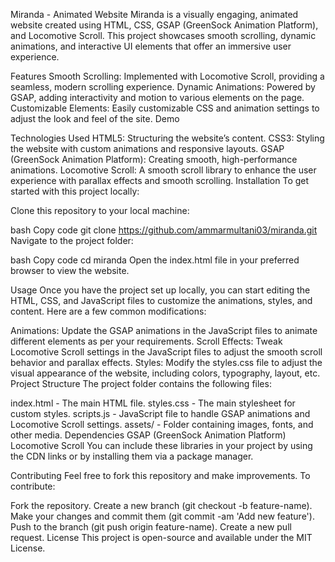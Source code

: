 Miranda - Animated Website
Miranda is a visually engaging, animated website created using HTML, CSS, GSAP (GreenSock Animation Platform), and Locomotive Scroll. This project showcases smooth scrolling, dynamic animations, and interactive UI elements that offer an immersive user experience.

Features
Smooth Scrolling: Implemented with Locomotive Scroll, providing a seamless, modern scrolling experience.
Dynamic Animations: Powered by GSAP, adding interactivity and motion to various elements on the page.
Customizable Elements: Easily customizable CSS and animation settings to adjust the look and feel of the site.
Demo


Technologies Used
HTML5: Structuring the website’s content.
CSS3: Styling the website with custom animations and responsive layouts.
GSAP (GreenSock Animation Platform): Creating smooth, high-performance animations.
Locomotive Scroll: A smooth scroll library to enhance the user experience with parallax effects and smooth scrolling.
Installation
To get started with this project locally:

Clone this repository to your local machine:

bash
Copy code
git clone https://github.com/ammarmultani03/miranda.git
Navigate to the project folder:

bash
Copy code
cd miranda
Open the index.html file in your preferred browser to view the website.

Usage
Once you have the project set up locally, you can start editing the HTML, CSS, and JavaScript files to customize the animations, styles, and content. Here are a few common modifications:

Animations: Update the GSAP animations in the JavaScript files to animate different elements as per your requirements.
Scroll Effects: Tweak Locomotive Scroll settings in the JavaScript files to adjust the smooth scroll behavior and parallax effects.
Styles: Modify the styles.css file to adjust the visual appearance of the website, including colors, typography, layout, etc.
Project Structure
The project folder contains the following files:

index.html - The main HTML file.
styles.css - The main stylesheet for custom styles.
scripts.js - JavaScript file to handle GSAP animations and Locomotive Scroll settings.
assets/ - Folder containing images, fonts, and other media.
Dependencies
GSAP (GreenSock Animation Platform)
Locomotive Scroll
You can include these libraries in your project by using the CDN links or by installing them via a package manager.

Contributing
Feel free to fork this repository and make improvements. To contribute:

Fork the repository.
Create a new branch (git checkout -b feature-name).
Make your changes and commit them (git commit -am 'Add new feature').
Push to the branch (git push origin feature-name).
Create a new pull request.
License
This project is open-source and available under the MIT License.
